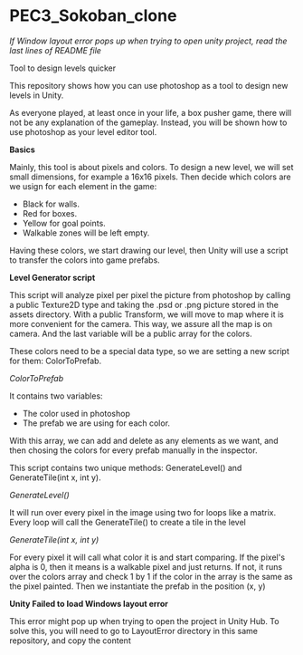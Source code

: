 # PEC3_Sokoban_clone
_If Window layout error pops up when trying to open unity project, read the last lines of README file_

Tool to design levels quicker

This repository shows how you can use photoshop as a tool to design new levels in Unity.

As everyone played, at least once in your life, a box pusher game, there will not be any explanation of the gameplay. Instead, you will be shown how to use photoshop as your level editor tool.

**Basics**

Mainly, this tool is about pixels and colors. To design a new level, we will set small dimensions, for example a 16x16 pixels. Then decide which colors are we usign for each element in the game:
- Black for walls.
- Red for boxes.
- Yellow for goal points.
- Walkable zones will be left empty.

Having these colors, we start drawing our level, then Unity will use a script to transfer the colors into game prefabs.

**Level Generator script**

This script will analyze pixel per pixel the picture from photoshop by calling a public Texture2D type and taking the .psd or .png picture stored in the assets directory.
With a public Transform, we will move to map where it is more convenient for the camera. This way, we assure all the map is on camera. And the last variable will be a public array for the colors.

These colors need to be a special data type, so we are setting a new script for them: ColorToPrefab.

_ColorToPrefab_

It contains two variables:
- The color used in photoshop
- The prefab we are using for each color.

With this array, we can add and delete as any elements as we want, and then chosing the colors for every prefab manually in the inspector.

This script contains two unique methods: GenerateLevel() and GenerateTile(int x, int y).

_GenerateLevel()_

It will run over every pixel in the image using two for loops like a matrix. Every loop will call the GenerateTile() to create a tile in the level

_GenerateTile(int x, int y)_

For every pixel it will call what color it is and start comparing. If the pixel's alpha is 0, then it means is a walkable pixel and just returns. If not, it runs over the colors array and check 1 by 1 if the color in the array is the same as the pixel painted. Then we instantiate the prefab in the position (x, y)

**Unity Failed to load Windows layout error**

This error might pop up when trying to open the project in Unity Hub. To solve this, you will need to go to LayoutError directory in this same repository, and copy the content
